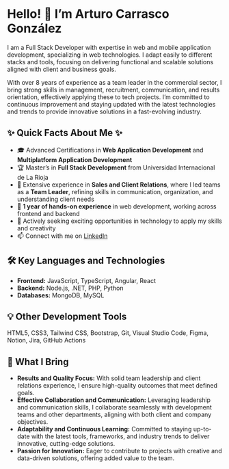 # Hello! 👋 I’m Arturo Carrasco González

I am a Full Stack Developer with expertise in web and mobile application development, specializing in web technologies. I adapt easily to different stacks and tools, focusing on delivering functional and scalable solutions aligned with client and business goals.

With over 8 years of experience as a team leader in the commercial sector, I bring strong skills in management, recruitment, communication, and results orientation, effectively applying these to tech projects. I’m committed to continuous improvement and staying updated with the latest technologies and trends to provide innovative solutions in a fast-evolving industry.

## ✨ Quick Facts About Me ✨
- 🎓 Advanced Certifications in **Web Application Development** and **Multiplatform Application Development**
- 🏆 Master’s in **Full Stack Development** from Universidad Internacional de La Rioja
- 💼 Extensive experience in **Sales and Client Relations**, where I led teams as a **Team Leader**, refining skills in communication, organization, and understanding client needs
- 🔨 **1 year of hands-on experience** in web development, working across frontend and backend
- 🔭 Actively seeking exciting opportunities in technology to apply my skills and creativity
- 📫 Connect with me on [LinkedIn](https://www.linkedin.com/in/arturo-carrasco-gonzález)

## 🛠️ Key Languages and Technologies
- **Frontend:** JavaScript, TypeScript, Angular, React
- **Backend:** Node.js, .NET, PHP, Python
- **Databases:** MongoDB, MySQL

## 💡 Other Development Tools
HTML5, CSS3, Tailwind CSS, Bootstrap, Git, Visual Studio Code, Figma, Notion, Jira, GitHub Actions

## 🌟 What I Bring
- **Results and Quality Focus:** With solid team leadership and client relations experience, I ensure high-quality outcomes that meet defined goals.
- **Effective Collaboration and Communication:** Leveraging leadership and communication skills, I collaborate seamlessly with development teams and other departments, aligning with both client and company objectives.
- **Adaptability and Continuous Learning:** Committed to staying up-to-date with the latest tools, frameworks, and industry trends to deliver innovative, cutting-edge solutions.
- **Passion for Innovation:** Eager to contribute to projects with creative and data-driven solutions, offering added value to the team.
